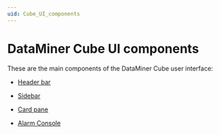 ```yaml
---
uid: Cube_UI_components
---
```


# DataMiner Cube UI components

These are the main components of the DataMiner Cube user interface:

- [Header bar](xref:DataMiner_Cube_header_bar)

- [Sidebar](xref:DataMiner_Cube_sidebar)

- [Card pane](xref:DataMiner_Cube_card_pane)

- [Alarm Console](xref:DataMiner_Cube_Alarm_Console)
